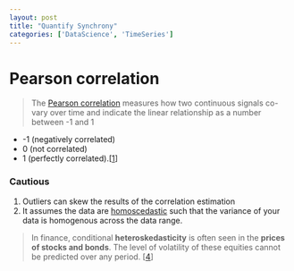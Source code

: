 ```yaml
---
layout: post
title: "Quantify Synchrony"
categories: ['DataScience', 'TimeSeries']
---
```

# Pearson correlation
> The [Pearson correlation][2] measures how two continuous signals co-vary over time and indicate the linear relationship as a number between -1 and 1
* -1 (negatively correlated)
*  0 (not correlated)
*  1 (perfectly correlated).[[1]]

### Cautious
1. Outliers can skew the results of the correlation estimation
2. It assumes the data are [homoscedastic][3] such that the variance of your data is homogenous across the data range.

>In finance, conditional **heteroskedasticity** is often seen in the **prices of stocks and bonds**. The level of volatility of these equities cannot be predicted over any period. [[4]]



[1]: https://towardsdatascience.com/four-ways-to-quantify-synchrony-between-time-series-data-b99136c4a9c9 "Four ways to quantify synchrony "

[2]: https://en.wikipedia.org/wiki/Pearson_correlation_coefficient "Pearson correlation coefficient"

[3]: https://en.wikipedia.org/wiki/Homoscedasticity "Homoscedasticity"

[4]: https://www.investopedia.com/terms/h/heteroskedasticity.asp "Basics of Heteroskedasticity"
